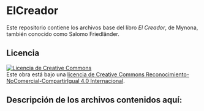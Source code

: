 # ElCreador

Este repositorio contiene los archivos base del libro _El Creador_, de Mynona, también conocido como Salomo Friedländer. 

## Licencia


<p class="licencia"> <a rel="license" href="http://creativecommons.org/licenses/by-nc-sa/4.0/"><img alt="Licencia de Creative Commons" style="border-width:0" src="https://i.creativecommons.org/l/by-nc-sa/4.0/88x31.png" /></a><br />Este obra está bajo una <a rel="license" href="http://creativecommons.org/licenses/by-nc-sa/4.0/">licencia de Creative Commons Reconocimiento-NoComercial-CompartirIgual 4.0 Internacional</a>.</p>

## Descripción de los archivos contenidos aquí:





